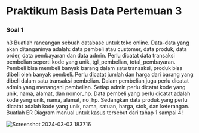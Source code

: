 <p align="center">
  <h1> Praktikum Basis Data Pertemuan 3 </h1>
</p>

<h3> Soal 1 </h3>h3
Buatlah rancangan sebuah database untuk toko online. Data-data yang akan ditanganinya adalah:
data pembeli atau customer, data produk, data order, data pembayaran dan data admin. Perlu dicatat data transaksi pembelian seperti kode yang unik, tgl_pembelian, total_pembayaran. Pembeli bisa membeli banyak barang dalam satu transaksi, produk bisa dibeli oleh banyak pembeli. Perlu dicatat jumlah dan harga dari barang yang dibeli dalam satu transaksi pembelian. Dalam pembelian juga perlu dicatat admin yang menangani pembelian. Setiap admin perlu dicatat kode yang unik, nama, alamat, dan nomor_hp. Data pembeli yang perlu dicatat adalah kode yang unik, nama, alamat, no_hp. Sedangkan data produk yang perlu dicatat adalah kode yang unik, nama, satuan, harga, stok, dan keterangan. Buatlah ER Diagram manual untuk kasus tersebut dari tahap 1 sampai 4!

![Screenshot 2024-03-03 183716](https://github.com/AchmadAnnasAwwabin/Learn-My-SQL/assets/160121014/661e29b4-eb89-47b9-a8f3-ccb55cc7ec94)
